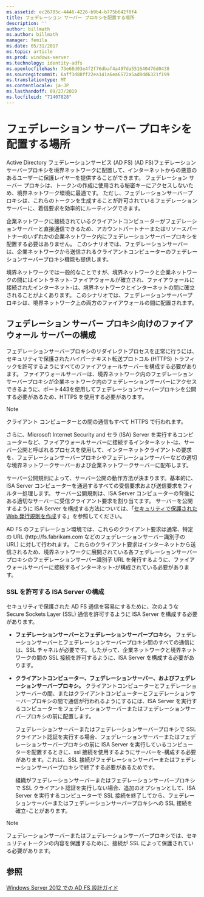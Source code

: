 ```yaml
---
ms.assetid: ec26705c-4446-4226-b9b4-b775b642f0f4
title: フェデレーション サーバー プロキシを配置する場所
description: ''
author: billmath
ms.author: billmath
manager: femila
ms.date: 05/31/2017
ms.topic: article
ms.prod: windows-server
ms.technology: identity-adfs
ms.openlocfilehash: 73e68d03e4f2f76dbaf4a497da551640476d0438
ms.sourcegitcommit: 6aff3d88ff22ea141a6ea6572a5ad8dd6321f199
ms.translationtype: MT
ms.contentlocale: ja-JP
ms.lasthandoff: 09/27/2019
ms.locfileid: "71407828"
---
```

# <a name="where-to-place-a-federation-server-proxy"></a>フェデレーション サーバー プロキシを配置する場所

Active Directory フェデレーションサービス (AD FS) \(AD FS\)フェデレーションサーバープロキシを境界ネットワークに配置して、インターネットからの悪意のあるユーザーに保護レイヤーを提供することができます。 フェデレーション サーバー プロキシは、トークンの作成に使用される秘密キーにアクセスしないため、境界ネットワーク環境に最適です。 ただし、フェデレーションサーバープロキシは、これらのトークンを生成することが許可されているフェデレーションサーバーに、着信要求を効率的にルーティングできます。  
  
企業ネットワークに接続されているクライアントコンピューターがフェデレーションサーバーと直接通信できるため、アカウントパートナーまたはリソースパートナーのいずれかの企業ネットワーク内にフェデレーションサーバープロキシを配置する必要はありません。 このシナリオでは、フェデレーションサーバーは、企業ネットワークから送信されるクライアントコンピューターのフェデレーションサーバープロキシ機能も提供します。  
  
境界ネットワークでは一般的なことですが、境界ネットワークと企業ネットワークの間にはイントラネット\-ファイアウォールが確立され、ファイアウォールに接続されたインターネット\-は、境界ネットワークとインターネットの間に確立されることがよくあります。 このシナリオでは、フェデレーションサーバープロキシは、境界ネットワーク上の両方のファイアウォールの間に配置されます。  
  
## <a name="configuring-your-firewall-servers-for-a-federation-server-proxy"></a>フェデレーション サーバー プロキシ向けのファイアウォール サーバーの構成  
フェデレーションサーバープロキシのリダイレクトプロセスを正常に行うには、セキュリティで保護されたハイパーテキスト転送プロトコル \(HTTPS\) トラフィックを許可するようにすべてのファイアウォールサーバーを構成する必要があります。 ファイアウォールサーバーは、境界ネットワーク内のフェデレーションサーバープロキシが企業ネットワーク内のフェデレーションサーバーにアクセスできるように、ポート443を使用してフェデレーションサーバープロキシを公開する必要があるため、HTTPS を使用する必要があります。  
  
> [!NOTE]  
> クライアント コンピューターとの間の通信もすべて HTTPS で行われます。  
  
さらに、Microsoft Internet Security and セラ \(ISA\) Server を実行するコンピューターなど、ファイアウォールサーバーに接続するインターネット\-は、サーバー公開と呼ばれるプロセスを使用して、インターネットクライアントの要求を、フェデレーションサーバープロキシやフェデレーションサーバーなどの適切な境界ネットワークサーバーおよび企業ネットワークサーバーに配布します。  
  
サーバー公開規則によって、サーバー公開の動作方法が決まります。基本的に、ISA Server コンピューターを通過するすべての受信要求および送信要求をフィルター処理します。 サーバー公開規則は、ISA Server コンピューターの背後にある適切なサーバーに受信クライアント要求を割り当てます。 サーバーを公開するように ISA Server を構成する方法については、「[セキュリティで保護された Web 発行規則を作成](https://go.microsoft.com/fwlink/?LinkId=75182)する」を参照してください。  
  
AD FS のフェデレーション環境では、これらのクライアント要求は通常、特定の URL (http:\//fs.fabrikam.com などのフェデレーションサーバー識別子の URL) に対して行われます。 これらのクライアント要求はインターネットから送信されるため、境界ネットワークに展開されている各フェデレーションサーバープロキシのフェデレーションサーバー識別子 URL を発行するように、ファイアウォールサーバーに接続するインターネット\-が構成されている必要があります。  
  
### <a name="configuring-isa-server-to-allow-ssl"></a>SSL を許可する ISA Server の構成  
セキュリティで保護された AD FS 通信を容易にするために、次のような Secure Sockets Layer \(SSL\) 通信を許可するように ISA Server を構成する必要があります。  
  
-   **フェデレーションサーバーとフェデレーションサーバープロキシ。** フェデレーションサーバーとフェデレーションサーバープロキシ間のすべての通信には、SSL チャネルが必要です。 したがって、企業ネットワークと境界ネットワークの間の SSL 接続を許可するように、ISA Server を構成する必要があります。  
  
-   **クライアントコンピューター、フェデレーションサーバー、およびフェデレーションサーバープロキシ。** クライアントコンピューターとフェデレーションサーバーの間、またはクライアントコンピューターとフェデレーションサーバープロキシの間で通信が行われるようにするには、ISA Server を実行するコンピューターをフェデレーションサーバーまたはフェデレーションサーバープロキシの前に配置します。  
  
    フェデレーションサーバーまたはフェデレーションサーバープロキシで SSL クライアント認証を実行する場合、フェデレーションサーバーまたはフェデレーションサーバープロキシの前に ISA Server を実行しているコンピューターを配置するときに、ssl 接続を使用するようにサーバーを\-構成する必要があります。これは、SSL 接続がフェデレーションサーバーまたはフェデレーションサーバープロキシで終了する必要があるためです。  
  
    組織がフェデレーションサーバーまたはフェデレーションサーバープロキシで SSL クライアント認証を実行しない場合、追加のオプションとして、ISA Server を実行するコンピューターで SSL 接続を終了してから、フェデレーションサーバーまたはフェデレーションサーバープロキシへの SSL 接続を確立\-ことがあります。  
  
> [!NOTE]  
> フェデレーションサーバーまたはフェデレーションサーバープロキシでは、セキュリティトークンの内容を保護するために、接続が SSL によって保護されている必要があります。  
  
## <a name="see-also"></a>参照
[Windows Server 2012 での AD FS 設計ガイド](AD-FS-Design-Guide-in-Windows-Server-2012.md)
